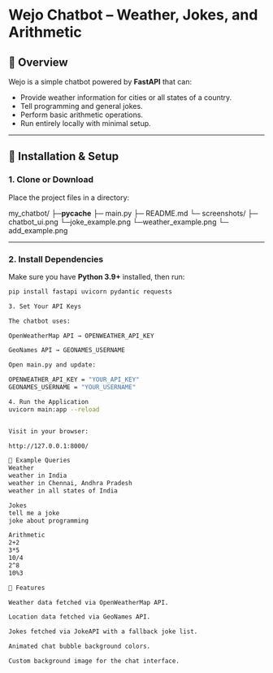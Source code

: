# Wejo Chatbot – Weather, Jokes, and Arithmetic

## 📌 Overview
Wejo is a simple chatbot powered by **FastAPI** that can:
- Provide weather information for cities or all states of a country.
- Tell programming and general jokes.
- Perform basic arithmetic operations.
- Run entirely locally with minimal setup.

---

## 🚀 Installation & Setup

### 1. Clone or Download
Place the project files in a directory:



my_chatbot/
├─__pycache__
├─ main.py
├─ README.md
└─ screenshots/
├─ chatbot_ui.png
└─joke_example.png
└─weather_example.png
└─ add_example.png


---

### 2. Install Dependencies
Make sure you have **Python 3.9+** installed, then run:

```bash
pip install fastapi uvicorn pydantic requests

3. Set Your API Keys

The chatbot uses:

OpenWeatherMap API → OPENWEATHER_API_KEY

GeoNames API → GEONAMES_USERNAME

Open main.py and update:

OPENWEATHER_API_KEY = "YOUR_API_KEY"
GEONAMES_USERNAME = "YOUR_USERNAME"

4. Run the Application
uvicorn main:app --reload


Visit in your browser:

http://127.0.0.1:8000/

💬 Example Queries
Weather
weather in India
weather in Chennai, Andhra Pradesh
weather in all states of India

Jokes
tell me a joke
joke about programming

Arithmetic
2+2
3*5
10/4
2^8
10%3

🎨 Features

Weather data fetched via OpenWeatherMap API.

Location data fetched via GeoNames API.

Jokes fetched via JokeAPI with a fallback joke list.

Animated chat bubble background colors.

Custom background image for the chat interface.